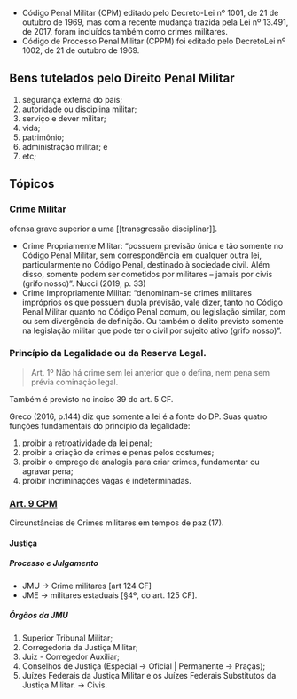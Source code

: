 - Código Penal Militar (CPM) editado pelo Decreto-Lei nº 1001, de 21 de outubro de 1969, mas com a recente mudança trazida pela Lei nº 13.491, de 2017, foram incluídos também como crimes militares.
- Código de Processo Penal Militar (CPPM) foi editado pelo DecretoLei nº 1002, de 21 de outubro de 1969.
## Bens tutelados pelo Direito Penal Militar
1. segurança externa do país;
2. autoridade ou disciplina militar;
3. serviço e dever militar;
4. vida;
5. patrimônio;
6. administração militar; e
7. etc;

## Tópicos
### Crime Militar
ofensa grave superior a uma [[transgressão disciplinar]].
- Crime Propriamente Militar: “possuem previsão única e tão somente no Código Penal Militar, sem correspondência em qualquer outra lei, particularmente no Código Penal, destinado à sociedade civil. Além disso, somente podem ser cometidos por militares – jamais por civis (grifo nosso)”. Nucci (2019, p. 33)
- Crime Impropriamente Militar: “denominam-se crimes militares impróprios os que possuem dupla previsão, vale dizer, tanto no Código Penal Militar quanto no Código Penal comum, ou legislação similar, com ou sem divergência de definição. Ou também o delito previsto somente na legislação militar que pode ter o civil por sujeito ativo (grifo nosso)”.

### Princípio da Legalidade ou da Reserva Legal.
> Art. 1º Não há crime sem lei anterior que o defina, nem pena sem prévia cominação legal. 

Também é previsto no inciso 39 do art. 5 CF.

Greco (2016, p.144) diz que somente a lei é a fonte do DP. Suas quatro funções fundamentais do princípio da legalidade:
1. proibir a retroatividade da lei penal;
2. proibir a criação de crimes e penas pelos costumes;
3. proibir o emprego de analogia para criar crimes, fundamentar ou agravar pena;
4. proibir incriminações vagas e indeterminadas.
### [Art. 9 CPM](Art.%209%20CPM.md)
Circunstâncias de Crimes militares em tempos de paz (17).
#### Justiça
##### Processo e Julgamento
- JMU -> Crime militares [art 124 CF]
- JME -> militares estaduais [§4º, do art. 125 CF]. 

##### Órgãos da JMU
1. Superior Tribunal Militar;
2. Corregedoria da Justiça Militar;
3. Juiz - Corregedor Auxiliar;
4. Conselhos de Justiça (Especial -> Oficial | Permanente -> Praças);
5. Juízes Federais da Justiça Militar e os Juízes Federais Substitutos da Justiça Militar. -> Civis.
